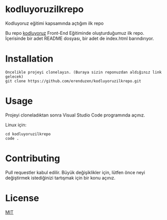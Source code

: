 # kodluyoruzilkrepo
Kodluyoruz eğitimi kapsamında açtığım ilk repo

Bu repo [kodluyoruz](https:www.kodluyoruz.com) Front-End Eğitiminde oluşturduğumuz ilk repo. İçerisinde bir adet README dosyası, bir adet de index.html barındırıyor.

# Installation  
    Öncelikle projeyi clonelayın. (Buraya sizin reponuzdan aldığınız link gelecek)
    git clone https://github.com/erenduzen/kodluyoruzilkrepo.git

# Usage
Projeyi cloneladıktan sonra Visual Studio Code programında açınız.

Linux için:

    cd kodluyoruzilkrepo
    code .

# Contributing

Pull requestler kabul edilir. Büyük değişiklikler için, lütfen önce neyi değiştirmek istediğinizi tartışmak için bir konu açınız.

# License
[MIT](https://choosealicense.com/licenses/mit/)

